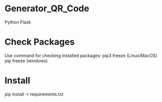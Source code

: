 # Generator_QR_Code
 Python Flask

# Check Packages
 Use command for checking installed packages:
 pip3 freeze    (Linux/MacOS)
 pip freeze     (windows)

# Install
 pip install -r requirements.txt

